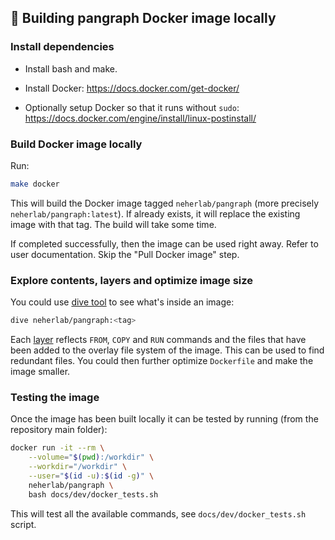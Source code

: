 ## 👷 Building pangraph Docker image locally

### Install dependencies

 - Install bash and make.

 - Install Docker: https://docs.docker.com/get-docker/

 - Optionally setup Docker so that it runs without `sudo`: https://docs.docker.com/engine/install/linux-postinstall/


### Build Docker image locally

Run:

```bash
make docker
```

This will build the Docker image tagged `neherlab/pangraph` (more precisely `neherlab/pangraph:latest`). If already exists, it will replace the existing image with that tag. The build will take some time.

If completed successfully, then the image can be used right away. Refer to user documentation. Skip the "Pull Docker image" step.


### Explore contents, layers and optimize image size

You could use [dive tool](https://github.com/wagoodman/dive) to see what's inside an image:

```bash
dive neherlab/pangraph:<tag>
```

Each [layer](https://stackoverflow.com/questions/31222377/what-are-docker-image-layers) reflects `FROM`, `COPY` and `RUN` commands and the files that have been added to the overlay file system of the image. This can be used to find redundant files. You could then further optimize `Dockerfile` and make the image smaller.


### Testing the image

Once the image has been built locally it can be tested by running (from the repository main folder):

```bash
docker run -it --rm \
    --volume="$(pwd):/workdir" \
    --workdir="/workdir" \
    --user="$(id -u):$(id -g)" \
    neherlab/pangraph \
    bash docs/dev/docker_tests.sh
```

This will test all the available commands, see `docs/dev/docker_tests.sh` script.
